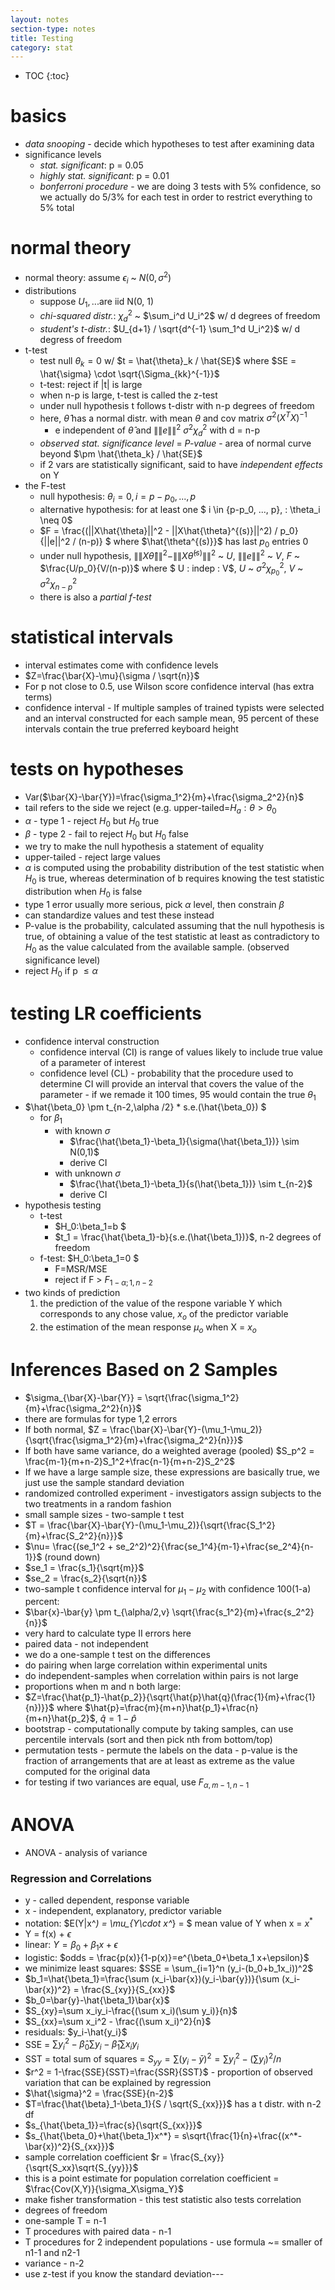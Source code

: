 ```yaml
---
layout: notes
section-type: notes
title: Testing
category: stat
---
```

* TOC
{:toc}
# basics

- *data snooping* - decide which hypotheses to test after examining data
- significance levels
  - *stat. significant*: p = 0.05
  - *highly stat. significant*: p = 0.01
  - *bonferroni procedure* - we are doing 3 tests with 5% confidence, so we actually do 5/3% for each test in order to restrict everything to 5% total

# normal theory

- normal theory: assume $\epsilon_i$ ~ $N(0, \sigma^2)$
- distributions
  - suppose $U_1, ...​$ are iid N(0, 1)
  - *chi-squared distr.*: $\chi_d^2$ ~ $\sum_i^d U_i^2$ w/ d degrees of freedom
  - *student's t-distr.*: $U_{d+1} / \sqrt{d^{-1} \sum_1^d U_i^2}$ w/ d degress of freedom
- t-test
  - test null $\theta_k=0$ w/ $t = \hat{\theta}_k / \hat{SE}$ where $SE = \hat{\sigma} \cdot \sqrt{\Sigma_{kk}^{-1}}$
  - t-test: reject if \|t\| is large
  - when n-p is large, t-test is called the z-test
  - under null hypothesis t follows t-distr with n-p degrees of freedom
  - here, $\hat{\theta}$ has a normal distr. with mean $\theta$ and cov matrix $\sigma^2 (X^TX)^{-1}$
    - e independent of $\hat{\theta}$ and $\|\|e\|\|^2 ~ \sigma^2 \chi^2_d$ with d = n-p
  - *observed stat. significance level* = *P-value* - area of normal curve beyond $\pm \hat{\theta_k} / \hat{SE}$
  - if 2 vars are statistically significant, said to have *independent effects* on Y
- the F-test
  - null hypothesis: $\theta_i = 0,  i=p-p_0, ..., p$
  - alternative hypothesis: for at least one $ i \in \{p-p_0, ..., p\}, \: \theta_i \neq 0$
  - $F = \frac{(\|\|X\hat{\theta}\|\|^2 - \|\|X\hat{\theta}^{(s)}\|\|^2) / p_0}{\|\|e\|\|^2 / (n-p)} $ where $\hat{\theta^{(s)}}$ has last $p_0$ entries 0
  - under null hypothesis, $\|\|X\hat{\theta}\|\|^2 - \|\|X\hat{\theta}^{(s)}\|\|^2$ ~ $U$, $\|\|e\|\|^2$ ~ $V$, $F$ ~ $\frac{U/p_0}{V/(n-p)}$ where $ U \: indep \: V$, $U$ ~ $\sigma^2 \chi^2_{p_0}$, $V$ ~ $\sigma^2 \chi_{n-p}^2$
  - there is also a *partial f-test*

# statistical intervals

- interval estimates come with confidence levels
- $Z=\frac{\bar{X}-\mu}{\sigma / \sqrt{n}}$
- For p not close to 0.5, use Wilson score confidence interval (has extra terms)
- confidence interval - If multiple samples of trained typists were selected and an interval constructed for each sample mean, 95 percent of these intervals contain the true preferred keyboard height

# tests on hypotheses

- Var($\bar{X}-\bar{Y})=\frac{\sigma_1^2}{m}+\frac{\sigma_2^2}{n}$
- tail refers to the side we reject (e.g. upper-tailed=$H_a:\theta>\theta_0$
- $\alpha$ - type 1 - reject $H_0$ but $H_0$ true
- $\beta$ - type 2 - fail to reject $H_0$ but $H_0$ false
- we try to make the null hypothesis a statement of equality
- upper-tailed - reject large values
- $\alpha$ is computed using the probability distribution of the test statistic when $H_0$ is true, whereas determination of b requires knowing the test statistic distribution when $H_0$ is false
- type 1 error usually more serious, pick $\alpha$ level, then constrain $\beta$
- can standardize values and test these instead
- P-value is the probability, calculated assuming that the null hypothesis is true, of obtaining a value of the test statistic at least as contradictory to $H_0$ as the value calculated from the available sample. (observed significance level)
- reject $H_0$ if p $\leq \alpha$

# testing LR coefficients

- confidence interval construction
  - confidence interval (CI) is range of values likely to include true value of a parameter of interest
  - confidence level (CL) - probability that the procedure used to determine CI will provide an interval that covers the value of the parameter -  if we remade it 100 times, 95 would contain the true $\theta_1$
- $\hat{\beta_0} \pm t_{n-2,\alpha /2} * s.e.(\hat{\beta_0}) $
  - for $\beta_1$
    - with known $\sigma$
      - $\frac{\hat{\beta_1}-\beta_1}{\sigma(\hat{\beta_1})} \sim N(0,1)$
      - derive CI
    - with unknown $\sigma$
      - $\frac{\hat{\beta_1}-\beta_1}{s(\hat{\beta_1})} \sim t_{n-2}$
      - derive CI
- hypothesis testing
  - t-test
    - $H_0:\beta_1=b $
    - $t_1 = \frac{\hat{\beta_1}-b}{s.e.(\hat{\beta_1})}$, n-2 degrees of freedom
  - f-test: $H_0:\beta_1=0 $
    - F=MSR/MSE  
    - reject if F > $F_{1-\alpha;1,n-2}$
- two kinds of prediction
  1. the prediction of the value of the respone variable Y which corresponds to any chose value, $x_o$ of the predictor variable
  2. the estimation of the mean response $\mu_o$ when X = $x_o$

# Inferences Based on 2 Samples

- $\sigma_{\bar{X}-\bar{Y}} = \sqrt{\frac{\sigma_1^2}{m}+\frac{\sigma_2^2}{n}}$
- there are formulas for type 1,2 errors
- If both normal, $Z = \frac{\bar{X}-\bar{Y}-(\mu_1-\mu_2)}{\sqrt{\frac{\sigma_1^2}{m}+\frac{\sigma_2^2}{n}}}$
- If both have same variance, do a weighted average (pooled) $S_p^2 = \frac{m-1}{m+n-2}S_1^2+\frac{n-1}{m+n-2}S_2^2$
- If we have a large sample size, these expressions are basically true, we just use the sample standard deviation
- randomized controlled experiment - investigators assign subjects to the two treatments in a random fashion
- small sample sizes - two-sample t test
- $T = \frac{\bar{X}-\bar{Y}-(\mu_1-\mu_2)}{\sqrt{\frac{S_1^2}{m}+\frac{S_2^2}{n}}}$
- $\nu= \frac{(se_1^2 + se_2^2)^2}{\frac{se_1^4}{m-1}+\frac{se_2^4}{n-1}}$ (round down)
- $se_1 = \frac{s_1}{\sqrt{m}}$
- $se_2 = \frac{s_2}{\sqrt{n}}$
- two-sample t confidence interval for $\mu_1-\mu_2$ with confidence 100(1-a) percent:
- $\bar{x}-\bar{y} \pm t_{\alpha/2,v} \sqrt{\frac{s_1^2}{m}+\frac{s_2^2}{n}}$
- very hard to calculate type II errors here
- paired data - not independent
- we do a one-sample t test on the differences
- do pairing when large correlation within experimental units
- do independent-samples when correlation within pairs is not large
- proportions when m and n both large:
- $Z=\frac{\hat{p_1}-\hat{p_2}}{\sqrt{\hat{p}\hat{q}(\frac{1}{m}+\frac{1}{n})}}$ where $\hat{p}=\frac{m}{m+n}\hat{p_1}+\frac{n}{m+n}\hat{p_2}$, $\hat{q}=1-\hat{p}$
- bootstrap - computationally compute by taking samples, can use percentile intervals (sort and then pick nth from bottom/top)
- permutation tests - permute the labels on the data - p-value is the fraction of arrangements that are at least as extreme as the value computed for the original data
- for testing if two variances are equal, use $F_{\alpha,m-1,n-1}$
# ANOVA
- ANOVA - analysis of variance

### Regression and Correlations
- y - called dependent, response variable
- x - independent, explanatory, predictor variable
- notation: $E(Y\|x^*) = \mu_{Y\cdot x^*} = $ mean value of Y when x = $x^*$
- Y = f(x) + $\epsilon$
- linear: $Y=\beta_0+\beta_1 x+\epsilon$
- logistic: $odds = \frac{p(x)}{1-p(x)}=e^{\beta_0+\beta_1 x+\epsilon}$
- we minimize least squares: $SSE = \sum_{i=1}^n (y_i-(b_0+b_1x_i))^2$
- $b_1=\hat{\beta_1}=\frac{\sum (x_i-\bar{x})(y_i-\bar{y})}{\sum (x_i-\bar{x})^2} = \frac{S_{xy}}{S_{xx}}$
- $b_0=\bar{y}-\hat{\beta_1}\bar{x}$
- $S_{xy}=\sum x_iy_i-\frac{(\sum x_i)(\sum y_i)}{n}$
- $S_{xx}=\sum x_i^2 - \frac{(\sum x_i)^2}{n}$
- residuals: $y_i-\hat{y_i}$
- SSE = $\sum y_i^2 - \hat{\beta}_0 \sum y_i - \hat{\beta}_1 \sum x_iy_i$
- SST  = total sum of squares = $S_{yy} = \sum (y_i-\bar{y})^2 = \sum y_i^2 - (\sum y_i)^2/n$
- $r^2 = 1-\frac{SSE}{SST}=\frac{SSR}{SST}$ - proportion of observed variation that can be explained by regression
- $\hat{\sigma}^2 = \frac{SSE}{n-2}$
- $T=\frac{\hat{\beta}_1-\beta_1}{S / \sqrt{S_{xx}}}$ has a t distr. with n-2 df
- $s_{\hat{\beta_1}}=\frac{s}{\sqrt{S_{xx}}}$
- $s_{\hat{\beta_0}+\hat{\beta_1}x^*} = s\sqrt{\frac{1}{n}+\frac{(x^*-\bar{x})^2}{S_{xx}}}$
- sample correlation coefficient $r = \frac{S_{xy}}{\sqrt{S_xx}\sqrt{S_{yy}}}$
- this is a point estimate for population correlation coefficient = $\frac{Cov(X,Y)}{\sigma_X\sigma_Y}$
- make fisher transformation - this test statistic also tests correlation
- degrees of freedom
- one-sample T = n-1
- T procedures with paired data - n-1
- T procedures for 2 independent populations - use formula ~= smaller of n1-1 and n2-1
- variance - n-2
- use z-test if you know the standard deviation---